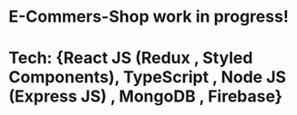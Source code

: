 # E-Commers-Shop work in progress!
# Tech: {React JS (Redux , Styled Components), TypeScript , Node JS (Express JS) , MongoDB , Firebase}
